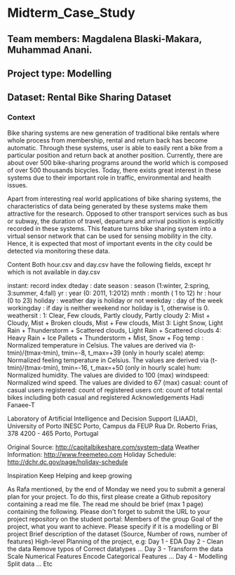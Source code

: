 # Midterm_Case_Study

## Team members: Magdalena Blaski-Makara, Muhammad Anani. 
## Project type: Modelling 
## Dataset: Rental Bike Sharing Dataset

### Context
Bike sharing systems are new generation of traditional bike rentals where whole process from membership, rental and return back has become automatic. Through these systems, user is able to easily rent a bike from a particular position and return back at another position. Currently, there are about over 500 bike-sharing programs around the world which is composed of over 500 thousands bicycles. Today, there exists great interest in these systems due to their important role in traffic, environmental and health issues.

Apart from interesting real world applications of bike sharing systems, the characteristics of data being generated by these systems make them attractive for the research. Opposed to other transport services such as bus or subway, the duration of travel, departure and arrival position is explicitly recorded in these systems. This feature turns bike sharing system into a virtual sensor network that can be used for sensing mobility in the city. Hence, it is expected that most of important events in the city could be detected via monitoring these data.

Content
Both hour.csv and day.csv have the following fields, except hr which is not available in day.csv

instant: record index
dteday : date
season : season (1:winter, 2:spring, 3:summer, 4:fall)
yr : year (0: 2011, 1:2012)
mnth : month ( 1 to 12)
hr : hour (0 to 23)
holiday : weather day is holiday or not
weekday : day of the week
workingday : if day is neither weekend nor holiday is 1, otherwise is 0.
weathersit :
1: Clear, Few clouds, Partly cloudy, Partly cloudy
2: Mist + Cloudy, Mist + Broken clouds, Mist + Few clouds, Mist
3: Light Snow, Light Rain + Thunderstorm + Scattered clouds, Light Rain + Scattered clouds
4: Heavy Rain + Ice Pallets + Thunderstorm + Mist, Snow + Fog
temp : Normalized temperature in Celsius. The values are derived via (t-tmin)/(tmax-tmin), tmin=-8, t_max=+39 (only in hourly scale)
atemp: Normalized feeling temperature in Celsius. The values are derived via (t-tmin)/(tmax-tmin), tmin=-16, t_max=+50 (only in hourly scale)
hum: Normalized humidity. The values are divided to 100 (max)
windspeed: Normalized wind speed. The values are divided to 67 (max)
casual: count of casual users
registered: count of registered users
cnt: count of total rental bikes including both casual and registered
Acknowledgements
Hadi Fanaee-T

Laboratory of Artificial Intelligence and Decision Support (LIAAD), University of Porto
INESC Porto, Campus da FEUP
Rua Dr. Roberto Frias, 378
4200 - 465 Porto, Portugal

Original Source: http://capitalbikeshare.com/system-data
Weather Information: http://www.freemeteo.com
Holiday Schedule: http://dchr.dc.gov/page/holiday-schedule

Inspiration
Keep Helping and keep growing

As Rafa mentioned, by the end of Monday we need you to submit a general plan for your project. To do this, first please create a Github repository containing a read me file. The read me should be brief (max 1 page) containing the following. Please don't forget to submit the URL to your project repository on the student portal:
Members of the group
Goal of the project, what you want to achieve. Please specify if it is a modelling or BI project
Brief description of the dataset (Source, Number of rows, number of features)
High-level Planning of the project, e.g:
Day 1 - EDA
Day 2 - Clean the data
Remove typos of
Correct datatypes
...
Day 3 - Transform the data
Scale Numerical Features
Encode Categorical Features
...
Day 4 - Modelling
Split data
...
Etc
